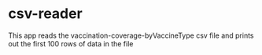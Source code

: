# csv-reader
This app reads the vaccination-coverage-byVaccineType csv file and prints out the first 100 rows of data in the file

